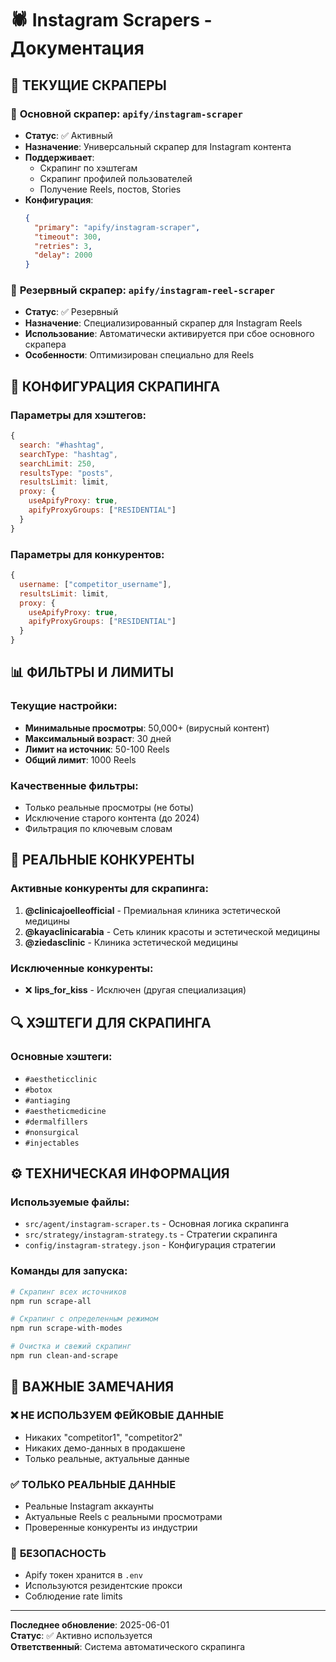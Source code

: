 # 🕷️ Instagram Scrapers - Документация

## 🎯 **ТЕКУЩИЕ СКРАПЕРЫ**

### 🥇 **Основной скрапер: `apify/instagram-scraper`**
- **Статус**: ✅ Активный
- **Назначение**: Универсальный скрапер для Instagram контента
- **Поддерживает**: 
  - Скрапинг по хэштегам
  - Скрапинг профилей пользователей
  - Получение Reels, постов, Stories
- **Конфигурация**:
  ```json
  {
    "primary": "apify/instagram-scraper",
    "timeout": 300,
    "retries": 3,
    "delay": 2000
  }
  ```

### 🥈 **Резервный скрапер: `apify/instagram-reel-scraper`**
- **Статус**: ✅ Резервный
- **Назначение**: Специализированный скрапер для Instagram Reels
- **Использование**: Автоматически активируется при сбое основного скрапера
- **Особенности**: Оптимизирован специально для Reels

## 🔧 **КОНФИГУРАЦИЯ СКРАПИНГА**

### Параметры для хэштегов:
```javascript
{
  search: "#hashtag",
  searchType: "hashtag",
  searchLimit: 250,
  resultsType: "posts",
  resultsLimit: limit,
  proxy: {
    useApifyProxy: true,
    apifyProxyGroups: ["RESIDENTIAL"]
  }
}
```

### Параметры для конкурентов:
```javascript
{
  username: ["competitor_username"],
  resultsLimit: limit,
  proxy: {
    useApifyProxy: true,
    apifyProxyGroups: ["RESIDENTIAL"]
  }
}
```

## 📊 **ФИЛЬТРЫ И ЛИМИТЫ**

### Текущие настройки:
- **Минимальные просмотры**: 50,000+ (вирусный контент)
- **Максимальный возраст**: 30 дней
- **Лимит на источник**: 50-100 Reels
- **Общий лимит**: 1000 Reels

### Качественные фильтры:
- Только реальные просмотры (не боты)
- Исключение старого контента (до 2024)
- Фильтрация по ключевым словам

## 🏢 **РЕАЛЬНЫЕ КОНКУРЕНТЫ**

### Активные конкуренты для скрапинга:
1. **@clinicajoelleofficial** - Премиальная клиника эстетической медицины
2. **@kayaclinicarabia** - Сеть клиник красоты и эстетической медицины  
3. **@ziedasclinic** - Клиника эстетической медицины

### Исключенные конкуренты:
- ❌ **lips_for_kiss** - Исключен (другая специализация)

## 🔍 **ХЭШТЕГИ ДЛЯ СКРАПИНГА**

### Основные хэштеги:
- `#aestheticclinic`
- `#botox`
- `#antiaging`
- `#aestheticmedicine`
- `#dermalfillers`
- `#nonsurgical`
- `#injectables`

## ⚙️ **ТЕХНИЧЕСКАЯ ИНФОРМАЦИЯ**

### Используемые файлы:
- `src/agent/instagram-scraper.ts` - Основная логика скрапинга
- `src/strategy/instagram-strategy.ts` - Стратегии скрапинга
- `config/instagram-strategy.json` - Конфигурация стратегии

### Команды для запуска:
```bash
# Скрапинг всех источников
npm run scrape-all

# Скрапинг с определенным режимом
npm run scrape-with-modes

# Очистка и свежий скрапинг
npm run clean-and-scrape
```

## 🚨 **ВАЖНЫЕ ЗАМЕЧАНИЯ**

### ❌ **НЕ ИСПОЛЬЗУЕМ ФЕЙКОВЫЕ ДАННЫЕ**
- Никаких "competitor1", "competitor2"
- Никаких демо-данных в продакшене
- Только реальные, актуальные данные

### ✅ **ТОЛЬКО РЕАЛЬНЫЕ ДАННЫЕ**
- Реальные Instagram аккаунты
- Актуальные Reels с реальными просмотрами
- Проверенные конкуренты из индустрии

### 🔐 **БЕЗОПАСНОСТЬ**
- Apify токен хранится в `.env`
- Используются резидентские прокси
- Соблюдение rate limits

---

**Последнее обновление**: 2025-06-01  
**Статус**: ✅ Активно используется  
**Ответственный**: Система автоматического скрапинга
